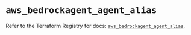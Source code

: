 # `aws_bedrockagent_agent_alias`

Refer to the Terraform Registry for docs: [`aws_bedrockagent_agent_alias`](https://registry.terraform.io/providers/hashicorp/aws/5.53.0/docs/resources/bedrockagent_agent_alias).
